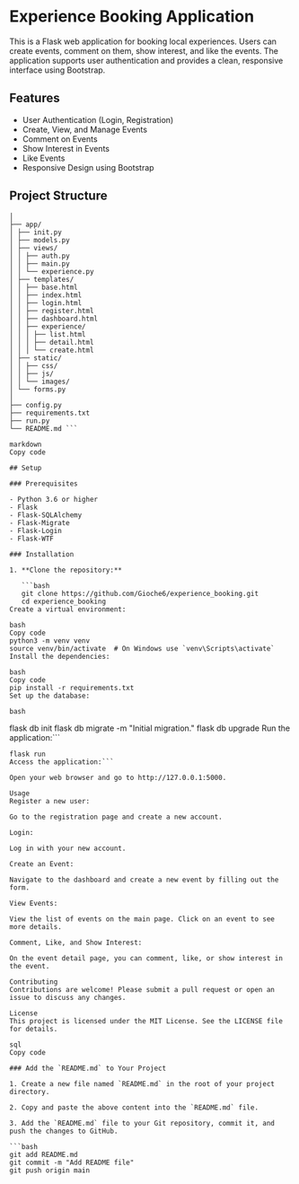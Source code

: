 
# Experience Booking Application

This is a Flask web application for booking local experiences. Users can create events, comment on them, show interest, and like the events. The application supports user authentication and provides a clean, responsive interface using Bootstrap.

## Features

- User Authentication (Login, Registration)
- Create, View, and Manage Events
- Comment on Events
- Show Interest in Events
- Like Events
- Responsive Design using Bootstrap

## Project Structure

```experience_booking/
│
├── app/
│ ├── init.py
│ ├── models.py
│ ├── views/
│ │ ├── auth.py
│ │ ├── main.py
│ │ └── experience.py
│ ├── templates/
│ │ ├── base.html
│ │ ├── index.html
│ │ ├── login.html
│ │ ├── register.html
│ │ ├── dashboard.html
│ │ ├── experience/
│ │ │ ├── list.html
│ │ │ ├── detail.html
│ │ │ └── create.html
│ ├── static/
│ │ ├── css/
│ │ ├── js/
│ │ └── images/
│ └── forms.py
│
├── config.py
├── requirements.txt
├── run.py
└── README.md ```

markdown
Copy code

## Setup

### Prerequisites

- Python 3.6 or higher
- Flask
- Flask-SQLAlchemy
- Flask-Migrate
- Flask-Login
- Flask-WTF

### Installation

1. **Clone the repository:**

   ```bash
   git clone https://github.com/Gioche6/experience_booking.git
   cd experience_booking
Create a virtual environment:

bash
Copy code
python3 -m venv venv
source venv/bin/activate  # On Windows use `venv\Scripts\activate`
Install the dependencies:

bash
Copy code
pip install -r requirements.txt
Set up the database:

bash
```
flask db init
flask db migrate -m "Initial migration."
flask db upgrade
Run the application:```

```
flask run
Access the application:```

Open your web browser and go to http://127.0.0.1:5000.

Usage
Register a new user:

Go to the registration page and create a new account.

Login:

Log in with your new account.

Create an Event:

Navigate to the dashboard and create a new event by filling out the form.

View Events:

View the list of events on the main page. Click on an event to see more details.

Comment, Like, and Show Interest:

On the event detail page, you can comment, like, or show interest in the event.

Contributing
Contributions are welcome! Please submit a pull request or open an issue to discuss any changes.

License
This project is licensed under the MIT License. See the LICENSE file for details.

sql
Copy code

### Add the `README.md` to Your Project

1. Create a new file named `README.md` in the root of your project directory.

2. Copy and paste the above content into the `README.md` file.

3. Add the `README.md` file to your Git repository, commit it, and push the changes to GitHub.

```bash
git add README.md
git commit -m "Add README file"
git push origin main
